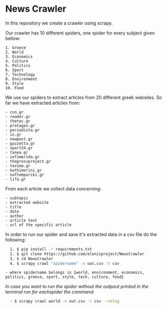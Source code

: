 # News Crawler

In this repository we create a crawler using scrapy.

Our crawler has 10 different spiders, one spider for every subject given bellow:

    1. Greece
    2. World
    3. Economics
    4. Culture
    5. Politics
    6. Sport
    7. Technology
    8. Environment
    9. Style
    10. Food

We use our spiders to extract articles from 20 different greek websites. So far we have extracted articles from:

    - cnn.gr
    - reader.gr
    - thetoc.gr
    - protagon.gr
    - periodista.gr
    - in.gr
    - newpost.gr
    - gazzetta.gr
    - sport24.gr
    - tanea.gr
    - iefimerida.gr
    - thepressproject.gr
    - tovima.gr
    - kathimerini.gr
    - naftemporiki.gr
    - lifo.gr

From each article we collect data concerning:

    - subtopic
    - extracted website
    - title
    - date
    - author
    - article text
    - url of the specific article

In order to run our spider and save it's extracted data in a csv file do the following:

```bash
  1. $ pip install -r requirements.txt
  2. $ git clone https://github.com/elenisproject/NewsCrawler 
  3. $ cd NewsCrawler
  4. $ scrapy crawl "spidername" -o out.csv -t csv
```

    - where spidername belongs in {world, environment, economics, politics, greece, sport, style, tech, culture, food}

*In case you want to run the spider without the outpout printed in the terminal run for eachspider the command:*

```bash
  - $ scrapy crawl world -o out.csv -t csv --nolog
```
